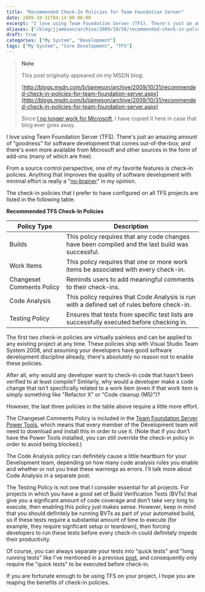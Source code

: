 ```yaml
---
title: "Recommended Check-In Policies for Team Foundation Server"
date: 2009-10-31T04:14:00-06:00
excerpt: "I love using Team Foundation Server (TFS). There's just an amazing amount of \"goodness\" for software development that comes out-of-the-box; and there's even more available from Microsoft and other sources in the form of add-ons (many of which are free..."
aliases: ["/blog/jjameson/archive/2009/10/30/recommended-check-in-policies-for-team-foundation-server.aspx", "/blog/jjameson/archive/2009/10/31/recommended-check-in-policies-for-team-foundation-server.aspx"]
draft: true
categories: ["My System", "Development"]
tags: ["My System", "Core Development", "TFS"]
---
```


> **Note**
>
> This post originally appeared on my MSDN blog:
>
> [http://blogs.msdn.com/b/jjameson/archive/2009/10/31/recommended-check-in-policies-for-team-foundation-server.aspx](http://blogs.msdn.com/b/jjameson/archive/2009/10/31/recommended-check-in-policies-for-team-foundation-server.aspx)
>
> Since [I no longer work for Microsoft](/blog/jjameson/2011/09/02/last-day-with-microsoft), I have copied it here in case that blog ever goes away.

I love using Team Foundation Server (TFS). There's just an amazing amount of "goodness" for software development that comes out-of-the-box; and there's even more available from Microsoft and other sources in the form of add-ons (many of which are free).

From a source control perspective, one of my favorite features is check-in policies. Anything that improves the quality of software development with minimal effort is really a "[no-brainer](http://wordnetweb.princeton.edu/perl/webwn?s=no-brainer)" in my opinion.

The check-in policies that I prefer to have configured on all TFS projects are listed in the following table.

**Recommended TFS Check-In Policies**

| Policy Type | Description |
| --- | --- |
| Builds | This policy requires that any code changes have been compiled and the last build was successful. |
| Work Items | This policy requires that one or more work items be associated with every check-in. |
| Changeset Comments Policy | Reminds users to add meaningful comments to their check-ins. |
| Code Analysis | This policy requires that Code Analysis is run with a defined set of rules before check-in. |
| Testing Policy | Ensures that tests from specific test lists are successfully executed before checking in. |

The first two check-in policies are virtually painless and can be applied to any existing project at any time. These policies ship with Visual Studio Team System 2008, and assuming your developers have good software development discipline already, there's absolutely no reason not to enable these policies.

After all, why would any developer want to check-in code that hasn't been verified to at least compile? Similarly, why would a developer make a code change that isn't specifically related to a work item (even if that work item is simply something like "Refactor X" or "Code cleanup (M5)")?

However, the last three policies in the table above require a little more effort.

The Changeset Comments Policy is included in the [Team Foundation Server Power Tools](http://msdn.microsoft.com/en-us/teamsystem/bb980963.aspx), which means that every member of the Development team will need to download and install this in order to use it. (Note that if you don't have the Power Tools installed, you can still override the check-in policy in order to avoid being blocked.)

The Code Analysis policy can definitely cause a little heartburn for your Development team, depending on how many code analysis rules you enable and whether or not you treat these warnings as errors. I'll talk more about Code Analysis in a separate post.

The Testing Policy is not one that I consider essential for all projects. For projects in which you have a good set of Build Verification Tests (BVTs) that give you a signficant amount of code coverage and don't take very long to execute, then enabling this policy just makes sense. However, keep in mind that you should definitely be running BVTs as part of your automated build, so if these tests require a substantial amount of time to execute (for example, they require signficant setup or teardown), then forcing developers to run these tests before every check-in could definitely impede their productivity.

Of course, you can always separate your tests into "quick tests" and "long running tests" like I've mentioned in a previous [post](/blog/jjameson/2009/03/19/argumentnullexception-with-optional-publishingpage-description-property-with-some-thoughts-on-breaking-the-build-too), and consequently only require the "quick tests" to be executed before check-in.

If you are fortunate enough to be using TFS on your project, I hope you are reaping the benefits of check-in policies.

